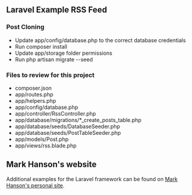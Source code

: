 ## Laravel Example RSS Feed

### Post Cloning

* Update app/config/database.php to the correct database credentials
* Run composer install
* Update app/storage folder permissions
* Run php artisan migrate --seed

### Files to review for this project

* composer.json
* app/routes.php
* app/helpers.php
* app/config/database.php
* app/controller/RssController.php
* app/database/migrations/*_create_posts_table.php
* app/database/seeds/DatabaseSeeder.php
* app/database/seeds/PostTableSeeder.php
* app/models/Post.php
* app/views/rss.blade.php

## Mark Hanson's website

Additional examples for the Laravel framework can be found on [Mark Hanson's personal site](http://mhanson01.com).
